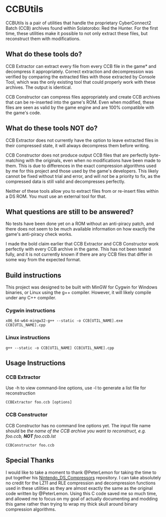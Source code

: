 # CCBUtils

CCBUtils is a pair of utilities that handle the proprietary CyberConnect2 Batch (CCB) archives found within Solatorobo: Red the Hunter.
For the first time, these utilities make it possible to not only extract these files, but reconstruct them with modifications.

## What do these tools do?

CCB Extractor can extract every file from every CCB file in the game* and decompress it appropriately. Correct extraction and decompression
was verified by comparing the extracted files with those extracted by Console Tool, which was the only existing tool that could properly work
with these archives. The output is identical.

CCB Constructor can compress files appropriately and create CCB archives that can be re-inserted into the game's ROM. Even when modified, these files are seen as valid
by the game engine and are 100% compatible with the game's code.

## What do these tools NOT do?

CCB Extractor does not currently have the option to leave extracted files in their compressed state, it will always decompress them before writing.

CCB Constructor does not produce output CCB files that are perfectly byte-matching with the originals, even when no modifications have been made to them.
This is due to differences in the exact compression algorithms used by me for this project and those used by the game's developers. This likely cannot be
fixed without trial and error, and will <i>not</i> be a priority to fix, as the compressed data is still valid and decompresses perfectly.

Neither of these tools allow you to extract files from or re-insert files within a DS ROM. You must use an external tool for that.

## What questions are still to be answered?

No tests have been done yet on a ROM without an anti-piracy patch, and there does not seem to be much available information on how exactly the game's
anti-piracy check works.

I made the bold claim earlier that CCB Extractor and CCB Constructor work perfectly with every CCB archive in the game. This has not been tested fully,
and it is not currently known if there are any CCB files that differ in some way from the expected format.

## Build instructions

This project was designed to be built with MinGW for Cygwin for Windows binaries, or Linux using the g++ compiler. However, it will likely compile under any
C++ compiler.

  ### Cygwin instructions

  ```
  x86_64-w64-mingw32-g++ --static -o CCB[UTIL_NAME].exe CCB[UTIL_NAME].cpp
  ```

  ### Linux instructions

  ```
  g++ --static -o CCB[UTIL_NAME] CCB[UTIL_NAME].cpp
  ```

## Usage Instructions

  ### CCB Extractor
  Use -h to view command-line options, use -l to generate a list file for reconstruction
  ```
  CCBExtractor foo.ccb [options]
  ```

  ### CCB Constructor
  CCB Constructor has no command line options yet. The input file name should be
  <i>the name of the CCB archive you want to reconstruct, e.g. foo.ccb, <b>NOT</b> foo.ccb.lst</i>
  ```
  CCBConstructor foo.ccb
  ```

## Special Thanks

I would like to take a moment to thank @PeterLemon for taking the time to put together his <a href="https://github.com/PeterLemon/Nintendo_DS_Compressors">Nintendo_DS_Compressors</a>
repository. I can take absolutely no credit for the LZ11 and RLE compression and decompression functions used in these utilities as they are almost exactly the same as the original
code written by @PeterLemon. Using this C code saved me so much time, and allowed me to focus on my goal of actually documenting and modding this game rather than trying to wrap
my thick skull around binary compression algorithms.
